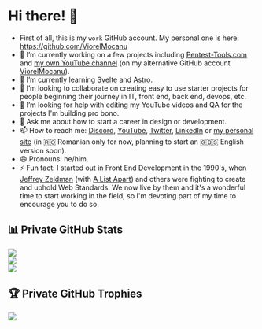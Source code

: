 # Hi there! 👋

- First of all, this is my `work` GitHub account. My personal one is here: https://github.com/ViorelMocanu
- 🔭 I’m currently working on a few projects including [Pentest-Tools.com](https://pentest-tools.com/) and [my own YouTube channel](https://www.youtube.com/ViorelMocanu) (on my alternative GitHub account [ViorelMocanu](https://github.com/ViorelMocanu)).
- 🌱 I’m currently learning [Svelte](https://github.com/sveltejs/svelte) and [Astro](https://github.com/withastro/astro).
- 👯 I’m looking to collaborate on creating easy to use starter projects for people beginning their journey in IT, front end, back end, devops, etc.
- 🤔 I’m looking for help with editing my YouTube videos and QA for the projects I'm building pro bono.
- 💬 Ask me about how to start a career in design or development.
- 📫 How to reach me: [Discord](https://discord.com/invite/UpnAutz), [YouTube](https://www.youtube.com/ViorelMocanu), [Twitter](https://twitter.com/ViorelMocanu), [LinkedIn](https://www.linkedin.com/in/viorelmocanu/) or [my personal site](https://www.viorelmocanu.ro/) (in 🇷🇴 Romanian only for now, planning to start an 🇬🇧🇸 English version soon).
- 😄 Pronouns: he/him.
- ⚡ Fun fact: I started out in Front End Development in the 1990's, when [Jeffrey Zeldman](https://www.zeldman.com/) (with [A List Apart](https://alistapart.com/)) and others were fighting to create and uphold Web Standards. We now live by them and it's a wonderful time to start working in the field, so I'm devoting part of my time to encourage you to do so.

## 📊 Private GitHub Stats
![](https://github-readme-stats.vercel.app/api/top-langs?username=viorel-mocanu-ptt&theme=transparent&show_icons=true&hide_border=true&locale=en&include_all_commits=true&count_private=true&layout=compact&bg_color=#0c2d6b)<br />
![](https://github-readme-streak-stats.herokuapp.com/?user=viorel-mocanu-ptt&theme=transparent&include_all_commits=true&count_private=true&hide_border=true&bg_color=#0c2d6b)<br />
![](https://github-readme-stats.vercel.app/api?username=viorel-mocanu-ptt&theme=transparent&include_all_commits=true&count_private=true&hide_border=true&bg_color=#0c2d6b)

## 🏆 Private GitHub Trophies
![](https://github-profile-trophy.vercel.app/?username=viorel-mocanu-ptt&theme=dark_dimmed&no-bg=true&margin-w=15&margin-h=15&no-frame=true)
